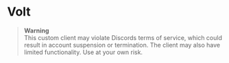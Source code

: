 # Volt

> **Warning**\
> This custom client may violate Discords terms of service, which could result in account suspension or termination. The client may also have limited functionality. Use at your own risk.